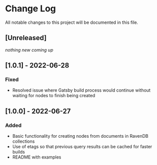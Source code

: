 # Change Log
All notable changes to this project will be documented in this file.

## [Unreleased]
*nothing new coming up*

## [1.0.1] - 2022-06-28
### Fixed
- Resolved issue where Gatsby build process would continue without waiting for nodes to finish being created

## [1.0.0] - 2022-06-27
### Added
- Basic functionality for creating nodes from documents in RavenDB collections
- Use of etags so that previous query results can be cached for faster builds
- README with examples